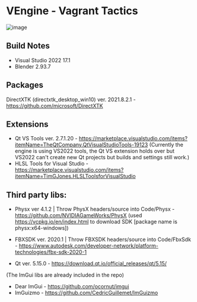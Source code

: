# VEngine - Vagrant Tactics 

![image](https://user-images.githubusercontent.com/45758254/147405666-9535d71b-c29c-4914-8652-f28f04de4b9d.png)

## Build Notes
* Visual Studio 2022 17.1
* Blender 2.93.7

## Packages

DirectXTK (directxtk_desktop_win10) ver. 2021.8.2.1 - https://github.com/microsoft/DirectXTK

## Extensions

* Qt VS Tools ver. 2.7.1.20 - https://marketplace.visualstudio.com/items?itemName=TheQtCompany.QtVisualStudioTools-19123
(Currently the engine is using VS2022 tools, the Qt VS extension holds over but VS2022 can't create new Qt projects but builds and settings still work.)
* HLSL Tools for Visual Studio - https://marketplace.visualstudio.com/items?itemName=TimGJones.HLSLToolsforVisualStudio

## Third party libs:

* Physx ver 4.1.2 | Throw PhysX headers/source into Code/Physx - https://github.com/NVIDIAGameWorks/PhysX (used https://vcpkg.io/en/index.html to download SDK [package name is physx:x64-windows])

* FBXSDK ver. 2020.1 | Throw FBXSDK headers/source into Code/FbxSdk - https://www.autodesk.com/developer-network/platform-technologies/fbx-sdk-2020-1

* Qt ver. 5.15.0 - https://download.qt.io/official_releases/qt/5.15/

(The ImGui libs are already included in the repo)
* Dear ImGui - https://github.com/ocornut/imgui
* ImGuizmo - https://github.com/CedricGuillemet/ImGuizmo
